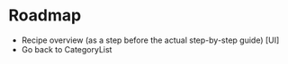 # Roadmap
- Recipe overview (as a step before the actual step-by-step guide) [UI]
- Go back to CategoryList
